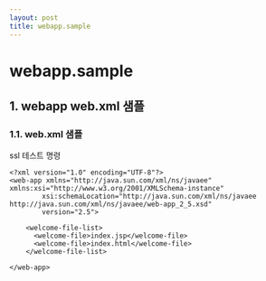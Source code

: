```yaml
---
layout: post
title: webapp.sample
---
```


# webapp.sample

## 1. webapp web.xml 샘플

### 1.1. web.xml 샘플
ssl 테스트 명령	
```
<?xml version="1.0" encoding="UTF-8"?>
<web-app xmlns="http://java.sun.com/xml/ns/javaee" xmlns:xsi="http://www.w3.org/2001/XMLSchema-instance"
        xsi:schemaLocation="http://java.sun.com/xml/ns/javaee http://java.sun.com/xml/ns/javaee/web-app_2_5.xsd"
        version="2.5">

    <welcome-file-list>
      <welcome-file>index.jsp</welcome-file>
      <welcome-file>index.html</welcome-file>
    </welcome-file-list>

</web-app>

```



